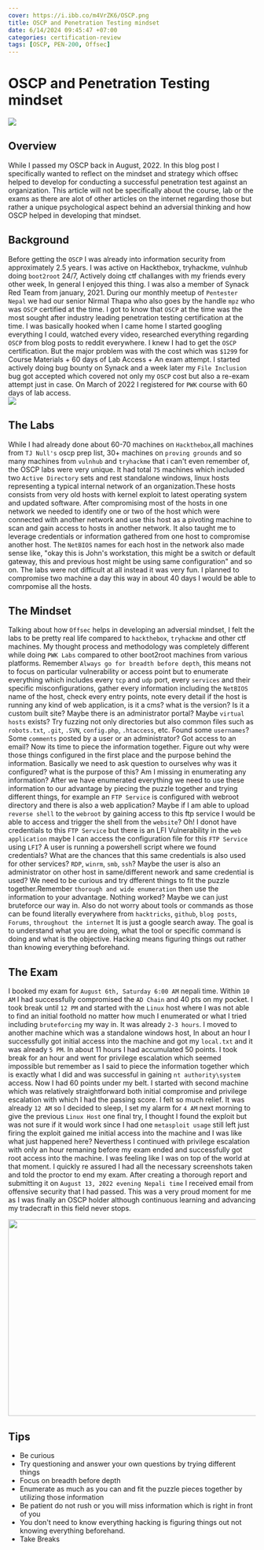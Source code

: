 ```yaml
---
cover: https://i.ibb.co/m4VrZK6/OSCP.png
title: OSCP and Penetration Testing mindset
date: 6/14/2024 09:45:47 +07:00
categories: certification-review
tags: [OSCP, PEN-200, Offsec]
---
```


# OSCP and Penetration Testing mindset
![](https://i.ibb.co/9v0TvzV/oscp-certificate.png)

## Overview
While I passed my OSCP back in August, 2022. In this blog post I specifically wanted to reflect on the mindset and strategy which offsec helped to develop for conducting a successful penetration test against an organization. This article will not be specifically about the course, lab or the exams as there are alot of other articles on the internet regarding those but rather a unique psychological aspect behind an adversial thinking and how OSCP helped in developing that mindset. 

## Background
Before getting the `OSCP` I was already into information security from approximately 2.5 years. I was active on Hackthebox, tryhackme, vulnhub doing `boot2root` 24/7, Actively doing ctf challanges with my friends every other week, In general I enjoyed this thing. I was also a member of Synack Red Team from january, 2021. During our monthly meetup of `Pentester Nepal` we had our senior Nirmal Thapa who also goes by the handle `mpz` who was `OSCP` certified at the time. I got to know that `OSCP` at the time was the most sought after industry leading penetration testing certification at the time. I was basically hooked when I came home I started googling everything I could, watched every video, researched everything regarding `OSCP` from blog posts to reddit everywhere. I knew I had to get the `OSCP` certification. But the major problem was with the cost which was `$1299` for Course Materials + 60 days of Lab Access + An exam attempt. I started actively doing bug bounty on Synack and a week later my `File Inclusion` bug got accepted which covered not only my `OSCP` cost but also a re-exam attempt just in case. On March of 2022 I registered for `PWK` course with 60 days of lab access.        
![](https://i.ibb.co/ZdqNXWJ/Screenshot-2024-06-15-111207.png)

## The Labs
While I had already done about 60-70 machines on `Hackthebox`,all machines from `TJ Null's` oscp prep list, 30+ machines on `proving grounds` and so many machines from `vulnhub` and `tryhackme` that i can't even remember of, the OSCP labs were very unique. It had total `75` machines which included two `Active Directory` sets and rest standalone windows, linux hosts representing a typical internal network of an organization.These hosts consists from very old hosts with kernel exploit to latest operating system and updated software. After compromising most of the hosts in one network we needed to identify one or two of the host which were connected with another network and use this host as a pivoting machine to scan and gain access to hosts in another network. It also taught me to leverage credentials or information gathered from one host to compromise another host. The `NetBIOS` names for each host in the network also made sense like, "okay this is John's workstation, this might be a switch or default gateway, this and previous host might be using same configuration" and so on. The labs were not difficult at all instead it was very fun. I planned to compromise two machine a day this way in about 40 days I would be able to comrpomise all the hosts.

## The Mindset
Talking about how `Offsec` helps in developing an adversial mindset, I felt the labs to be pretty real life compared to `hackthebox`, `tryhackme` and other ctf machines. My thought process and methodology was completely different while doing `PWK Labs` compared to other boot2root machines from various platforms. Remember `Always go for breadth before depth`, this means not to focus on particular vulnerability or access point but to enumerate everything which includes every `tcp` and `udp` port, every `services` and their specific misconfigurations, gather every information including the `NetBIOS` name of the host, check every entry points, note every detail if the host is running any kind of web application, is it a cms? what is the version? Is it a custom built site? Maybe there is an administrator portal? Maybe `virtual hosts` exists? Try fuzzing not only directories but also common files such as `robots.txt`, `.git`, `.SVN`, `config.php`, `.htaccess`, etc. Found some `usernames`? Some `comments` posted by a user or an administrator? Got access to an email? Now its time to piece the information together. Figure out why were those things configured in the first place and the purpose behind the information. Basically we need to ask question to ourselves why was it configured? what is the purpose of this? Am I missing in enumerating any information? After we have enumerated everything we need to use these information to our advantage by piecing the puzzle together and trying different things, for example an `FTP Service` is configured with webroot directory and there is also a web application? Maybe if I am able to upload `reverse shell` to the `webroot` by gaining access to this ftp service I would be able to access and trigger the shell from the `website`? Oh! I donot have credentials to this `FTP Service` but there is an LFI Vulnerability in the `web application` maybe I can access the configuration file for this `FTP Service` using `LFI`? A user is running a powershell script where we found credentials? What are the chances that this same credentials is also used for other services? `RDP`, `winrm`, `smb`, `ssh`? Maybe the user is also an administrator on other host in same/different nework and same credential is used? We need to be curious and try dfferent things to fit the puzzle together.Remember `thorough and wide enumeration` then use the information to your advantage. Nothing worked? Maybe we can just bruteforce our way in. Also do not worry about tools or commands as those can be found literally everywhere from `hacktricks`, `github`, `blog posts`, `Forums`, `throughout the internet` It is just a google search away. The goal is to understand what you are doing, what the tool or specific command is doing and what is the objective. Hacking means figuring things out rather than knowing everything beforehand.

## The Exam
I booked my exam for `August 6th, Saturday 6:00 AM` nepali time. Within `10 AM` I had successfully compromised the `AD Chain` and 40 pts on my pocket. I took break until `12 PM` and started with the `Linux` host where I was not able to find an initial foothold no matter how much I enumerated or what I tried including `bruteforcing` my way in. It was already `2-3 hours`. I moved to another machine which was a standalone windows host, In about an hour I successfully got initial access into the machine and got my `local.txt` and it was already `5 PM`. In about 11 hours I had accumulated 50 points. I took break for an hour and went for privilege escalation which seemed impossible but remember as I said to piece the information together which is exactly what I did and was successful in gaining `nt authority\system` access. Now I had 60 points under my belt. I started with second machine which was relatively straightforward both initial compromise and privilege escalation with which I had the passing score. I felt so much relief. It was already `12 AM` so I decided to sleep, I set my alarm for `4 AM` next morning to give the previous `Linux Host` one final try, I thought I found the exploit but was not sure if it would work since I had one `metasploit usage` still left just firing the exploit gained me initial access into the machine and I was like what just happened here? Neverthess I continued with privilege escalation with only an hour remaning before my exam ended and  successfully got root access into the machine. I was feeling like I was on top of the world at that moment. I quickly re assured I had all the necessary screenshots taken and told the proctor to end my exam. After creating a thorough report and submitting it on `August 13, 2022 evening Nepali time` I received email from offensive security that I had passed. This was a very proud moment for me as I was finally an OSCP holder although continuous learning and advancing my tradecraft in this field never stops.

<img src="https://i.ibb.co/Tw0tPnB/oscp-mail.jpg" height="400" width="600">

## Tips
- Be curious
- Try questioning and answer your own questions by trying different things
- Focus on breadth before depth
- Enumerate as much as you can and fit the puzzle pieces together by utilizing those information
- Be patient do not rush or you will miss information which is right in front of you
- You don't need to know everything hacking is figuring things out not knowing everything beforehand.
- Take Breaks

